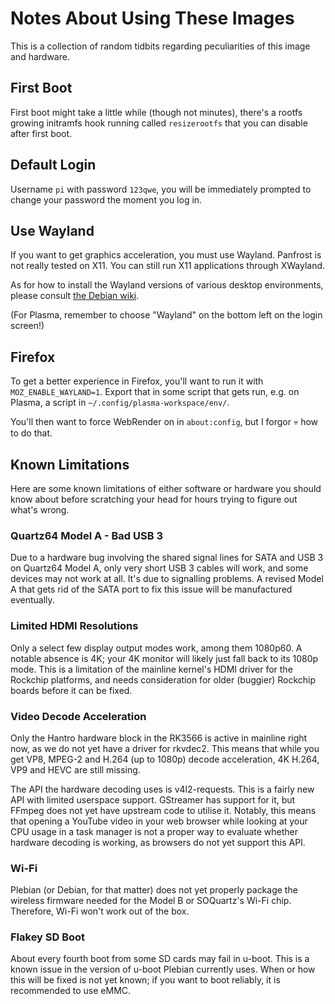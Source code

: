 Notes About Using These Images
==============================

This is a collection of random tidbits regarding peculiarities of this image
and hardware.


## First Boot

First boot might take a little while (though not minutes), there's a rootfs
growing initramfs hook running called `resizerootfs` that you can disable after
first boot.


## Default Login

Username `pi` with password `123qwe`, you will be immediately prompted to change
your password the moment you log in.


## Use Wayland

If you want to get graphics acceleration, you must use Wayland. Panfrost is not
really tested on X11. You can still run X11 applications through XWayland.

As for how to install the Wayland versions of various desktop environments,
please consult [the Debian wiki](https://wiki.debian.org/Wayland).

(For Plasma, remember to choose "Wayland" on the bottom left on the login screen!)


## Firefox

To get a better experience in Firefox, you'll want to run it with
`MOZ_ENABLE_WAYLAND=1`. Export that in some script that gets run, e.g. on Plasma,
a script in `~/.config/plasma-workspace/env/`.

You'll then want to force WebRender on in `about:config`, but I forgor 💀 how to
do that.


## Known Limitations

Here are some known limitations of either software or hardware you should know
about before scratching your head for hours trying to figure out what's wrong.

### Quartz64 Model A - Bad USB 3

Due to a hardware bug involving the shared signal lines for SATA and USB 3 on
Quartz64 Model A, only very short USB 3 cables will work, and some devices may
not work at all. It's due to signalling problems. A revised Model A that gets
rid of the SATA port to fix this issue will be manufactured eventually.

### Limited HDMI Resolutions

Only a select few display output modes work, among them 1080p60. A notable
absence is 4K; your 4K monitor will likely just fall back to its 1080p mode.
This is a limitation of the mainline kernel's HDMI driver for the Rockchip
platforms, and needs consideration for older (buggier) Rockchip boards before
it can be fixed.

### Video Decode Acceleration

Only the Hantro hardware block in the RK3566 is active in mainline right now,
as we do not yet have a driver for rkvdec2. This means that while you get
VP8, MPEG-2 and H.264 (up to 1080p) decode acceleration, 4K H.264, VP9 and HEVC
are still missing.

The API the hardware decoding uses is v4l2-requests. This is a fairly new API
with limited userspace support. GStreamer has support for it, but FFmpeg does
not yet have upstream code to utilise it. Notably, this means that opening a
YouTube video in your web browser while looking at your CPU usage in a task
manager is not a proper way to evaluate whether hardware decoding is working,
as browsers do not yet support this API.

### Wi-Fi

Plebian (or Debian, for that matter) does not yet properly package the wireless
firmware needed for the Model B or SOQuartz's Wi-Fi chip. Therefore, Wi-Fi won't
work out of the box.

### Flakey SD Boot

About every fourth boot from some SD cards may fail in u-boot. This is a known
issue in the version of u-boot Plebian currently uses. When or how this will be
fixed is not yet known; if you want to boot reliably, it is recommended to use
eMMC.
